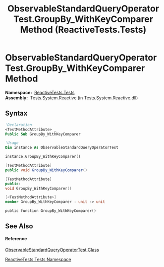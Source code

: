 ﻿---
title: ObservableStandardQueryOperatorTest.GroupBy_WithKeyComparer Method  (ReactiveTests.Tests)
TOCTitle: GroupBy_WithKeyComparer Method
ms:assetid: M:ReactiveTests.Tests.ObservableStandardQueryOperatorTest.GroupBy_WithKeyComparer
ms:mtpsurl: https://msdn.microsoft.com/en-us/library/reactivetests.tests.observablestandardqueryoperatortest.groupby_withkeycomparer(v=VS.103)
ms:contentKeyID: 36619557
ms.date: 06/28/2011
mtps_version: v=VS.103
f1_keywords:
- ReactiveTests.Tests.ObservableStandardQueryOperatorTest.GroupBy_WithKeyComparer
dev_langs:
- CSharp
- JScript
- VB
- FSharp
- c++
---

# ObservableStandardQueryOperatorTest.GroupBy\_WithKeyComparer Method

**Namespace:**  [ReactiveTests.Tests](hh289046\(v=vs.103\).md)  
**Assembly:**  Tests.System.Reactive (in Tests.System.Reactive.dll)

## Syntax

``` vb
'Declaration
<TestMethodAttribute> _
Public Sub GroupBy_WithKeyComparer
```

``` vb
'Usage
Dim instance As ObservableStandardQueryOperatorTest

instance.GroupBy_WithKeyComparer()
```

``` csharp
[TestMethodAttribute]
public void GroupBy_WithKeyComparer()
```

``` c++
[TestMethodAttribute]
public:
void GroupBy_WithKeyComparer()
```

``` fsharp
[<TestMethodAttribute>]
member GroupBy_WithKeyComparer : unit -> unit 
```

``` jscript
public function GroupBy_WithKeyComparer()
```

## See Also

#### Reference

[ObservableStandardQueryOperatorTest Class](hh288944\(v=vs.103\).md)

[ReactiveTests.Tests Namespace](hh289046\(v=vs.103\).md)

